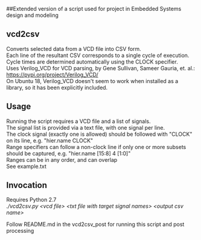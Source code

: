 ##Extended version of a script used for project in Embedded Systems design and modeling
## vcd2csv
Converts selected data from a VCD file into CSV form.   
Each line of the resultant CSV corresponds to a single cycle of execution.  
Cycle times are determined automatically using the CLOCK specifier.  
Uses Verilog\_VCD for VCD parsing, by Gene Sullivan, Sameer Gauria, et. al.: https://pypi.org/project/Verilog_VCD/  
On Ubuntu 18, Verilog\_VCD doesn't seem to work when installed as a library, so it has been explicitly included.  

## Usage
Running the script requires a VCD file and a list of signals.  
The signal list is provided via a text file, with one signal per line.  
The clock signal (exactly one is allowed) should be followed with "CLOCK" on its line, e.g. "hier.name CLOCK"  
Range specifiers can follow a non-clock line if only one or more subsets should be captured, e.g. "hier.name [15:8] 4 [1:0]"  
Ranges can be in any order, and can overlap  
See example.txt  

## Invocation
Requires Python 2.7  
*./vcd2csv.py \<vcd file\> \<txt file with target signal names\> \<output csv name\>*  

Follow README.md in the vcd2csv_post for running this script and post processing
